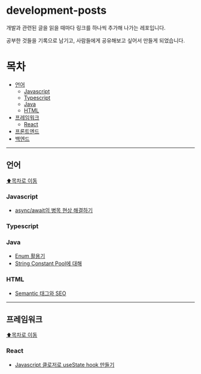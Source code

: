 # development-posts

개발과 관련된 글을 읽을 때마다 링크를 하나씩 추가해 나가는 레포입니다.

공부한 것들을 기록으로 남기고, 사람들에게 공유해보고 싶어서 만들게 되었습니다.

# 목차

- [언어](#언어)
  - [Javascript](#Javascript)
  - [Typescript](#Typescript)
  - [Java](#Java)
  - [HTML](#HTML)
- [프레임워크](#프레임워크)
  - [React](#React)
- [프론트엔드](#프론트엔드)
- [백엔드](#백엔드)

---

## 언어

[⬆목차로 이동](#목차)


### Javascript

- [async/await의 병목 현상 해결하기](https://jaeheon.kr/161)


### Typescript




### Java

- [Enum 활용기](https://woowabros.github.io/tools/2017/07/10/java-enum-uses.html)
- [String Constant Pool에 대해](https://medium.com/@joongwon/string-%EC%9D%98-%EB%A9%94%EB%AA%A8%EB%A6%AC%EC%97%90-%EB%8C%80%ED%95%9C-%EA%B3%A0%EC%B0%B0-57af94cbb6bc)


### HTML

- [Semantic 태그와 SEO](https://velog.io/@seongkyun/Semantic-Tag%EB%8A%94-SEO%EC%97%90-%EC%98%81%ED%96%A5%EC%9D%84-%EB%AF%B8%EC%B9%A0%EA%B9%8C)

---

## 프레임워크

[⬆목차로 이동](#목차)


### React

- [Javascript 클로저로 useState hook 만들기](https://medium.com/humanscape-tech/%EC%9E%90%EB%B0%94%EC%8A%A4%ED%81%AC%EB%A6%BD%ED%8A%B8-%ED%81%B4%EB%A1%9C%EC%A0%80%EB%A1%9C-hooks%EA%B5%AC%ED%98%84%ED%95%98%EA%B8%B0-3ba74e11fda7)

